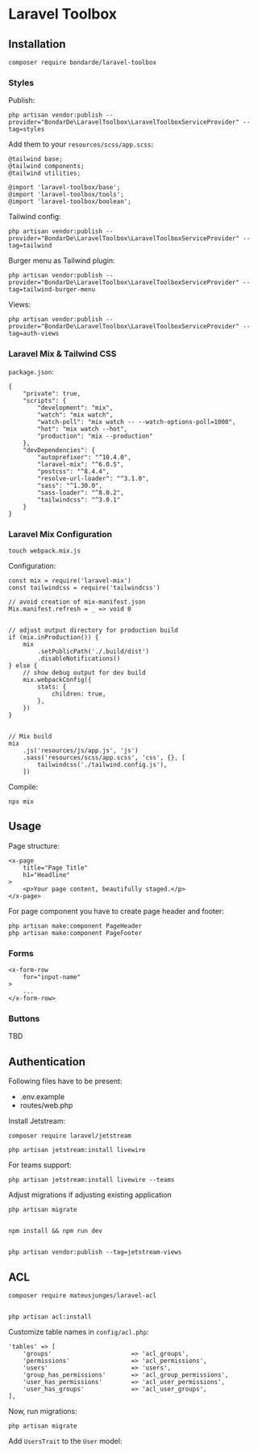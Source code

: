 # Laravel Toolbox


## Installation

    composer require bondarde/laravel-toolbox


### Styles

Publish:

    php artisan vendor:publish --provider="BondarDe\LaravelToolbox\LaravelToolboxServiceProvider" --tag=styles

Add them to your `resources/scss/app.scss`:

    @tailwind base;
    @tailwind components;
    @tailwind utilities;

    @import 'laravel-toolbox/base';
    @import 'laravel-toolbox/tools';
    @import 'laravel-toolbox/boolean';


Tailwind config:

    php artisan vendor:publish --provider="BondarDe\LaravelToolbox\LaravelToolboxServiceProvider" --tag=tailwind


Burger menu as Tailwind plugin:

    php artisan vendor:publish --provider="BondarDe\LaravelToolbox\LaravelToolboxServiceProvider" --tag=tailwind-burger-menu


Views:

    php artisan vendor:publish --provider="BondarDe\LaravelToolbox\LaravelToolboxServiceProvider" --tag=auth-views


### Laravel Mix & Tailwind CSS

`package.json`:

    {
        "private": true,
        "scripts": {
            "development": "mix",
            "watch": "mix watch",
            "watch-poll": "mix watch -- --watch-options-poll=1000",
            "hot": "mix watch --hot",
            "production": "mix --production"
        },
        "devDependencies": {
            "autoprefixer": "^10.4.0",
            "laravel-mix": "^6.0.5",
            "postcss": "^8.4.4",
            "resolve-url-loader": "^3.1.0",
            "sass": "^1.30.0",
            "sass-loader": "^8.0.2",
            "tailwindcss": "^3.0.1"
        }
    }


### Laravel Mix Configuration

    touch webpack.mix.js


Configuration:

    const mix = require('laravel-mix')
    const tailwindcss = require('tailwindcss')

    // avoid creation of mix-manifest.json
    Mix.manifest.refresh = _ => void 0


    // adjust output directory for production build
    if (mix.inProduction()) {
        mix
            .setPublicPath('./.build/dist')
            .disableNotifications()
    } else {
        // show debug output for dev build
        mix.webpackConfig({
            stats: {
                children: true,
            },
        })
    }


    // Mix build
    mix
        .js('resources/js/app.js', 'js')
        .sass('resources/scss/app.scss', 'css', {}, [
            tailwindcss('./tailwind.config.js'),
        ])


Compile:

    npx mix


## Usage

Page structure:

    <x-page
        title="Page Title"
        h1="Headline"
    >
        <p>Your page content, beautifully staged.</p>
    </x-page>


For page component you have to create page header and footer:

    php artisan make:component PageHeader
    php artisan make:component PageFooter


### Forms

    <x-form-row
        for="input-name"
    >
        ...
    </x-form-row>


### Buttons

TBD


## Authentication

Following files have to be present:
- .env.example
- routes/web.php


Install Jetstream:

    composer require laravel/jetstream

    php artisan jetstream:install livewire


For teams support:

    php artisan jetstream:install livewire --teams


Adjust migrations if adjusting existing application

    php artisan migrate


    npm install && npm run dev


    php artisan vendor:publish --tag=jetstream-views


## ACL

    composer require mateusjunges/laravel-acl


    php artisan acl:install


Customize table names in `config/acl.php`:

    'tables' => [
        'groups'                      => 'acl_groups',
        'permissions'                 => 'acl_permissions',
        'users'                       => 'users',
        'group_has_permissions'       => 'acl_group_permissions',
        'user_has_permissions'        => 'acl_user_permissions',
        'user_has_groups'             => 'acl_user_groups',
    ],


Now, run migrations:

    php artisan migrate



Add `UsersTrait` to the `User` model:
